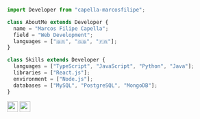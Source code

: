 ```ts
import Developer from "capella-marcosfilipe";

class AboutMe extends Developer {
  name = "Marcos Filipe Capella";
  field = "Web Development";
  languages = ["🇧🇷", "🇬🇧", "🇫🇷"];
}

class Skills extends Developer {
  languages = ["TypeScript", "JavaScript", "Python", "Java"];
  libraries = ["React.js"];
  environment = ["Node.js"];
  databases = ["MySQL", "PostgreSQL", "MongoDB"];
}
```
<div>
<a href="https://www.linkedin.com/in/capella-marcosfilipe" target="_blank"><img height="25" src="https://img.shields.io/badge/LinkedIn-0077B5?style=for-the-badge&logo=linkedin&logoColor=white" target="_blank"></a>
<a href="https://leetcode.com/capella-marcosfilipe/"><img height="25" src="https://img.shields.io/badge/-LeetCode-FFA116?style=for-the-badge&logo=LeetCode&logoColor=black"></a>
</div>
